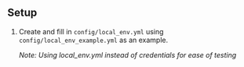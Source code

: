 ## Setup

1. Create and fill in `config/local_env.yml` using `config/local_env_example.yml` as an example.

   _Note: Using local_env.yml instead of credentials for ease of testing_
